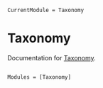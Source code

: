 ```@meta
CurrentModule = Taxonomy
```

# Taxonomy

Documentation for [Taxonomy](https://github.com/StructuralEquationModels/Taxonomy.jl).

```@index
```

```@autodocs
Modules = [Taxonomy]
```
